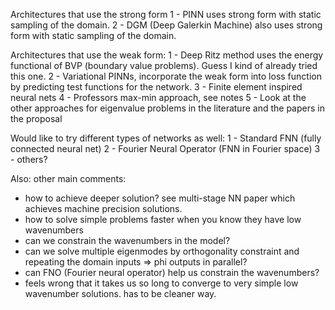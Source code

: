 Architectures that use the strong form
1 - PINN uses strong form with static sampling of the domain.
2 - DGM (Deep Galerkin Machine) also uses strong form with static sampling of the domain.

Architectures that use the weak form:
1 - Deep Ritz method uses the energy functional of BVP (boundary value problems). Guess I kind of already tried this one.
2 - Variational PINNs, incorporate the weak form into loss function by predicting test functions for the network.
3 - Finite element inspired neural nets
4 - Professors max-min approach, see notes
5 - Look at the other approaches for eigenvalue problems in the literature and the papers in the proposal

Would like to try different types of networks as well:
1 - Standard FNN (fully connected neural net)
2 - Fourier Neural Operator (FNN in Fourier space)
3 - others?

Also: other main comments:
* how to achieve deeper solution? see multi-stage NN paper which achieves machine precision solutions.
* how to solve simple problems faster when you know they have low wavenumbers
* can we constrain the wavenumbers in the model?
* can we solve multiple eigenmodes by orthogonality constraint and repeating the domain inputs => phi outputs in parallel?
* can FNO (Fourier neural operator) help us constrain the wavenumbers?
* feels wrong that it takes us so long to converge to very simple low wavenumber solutions. has to be cleaner way.